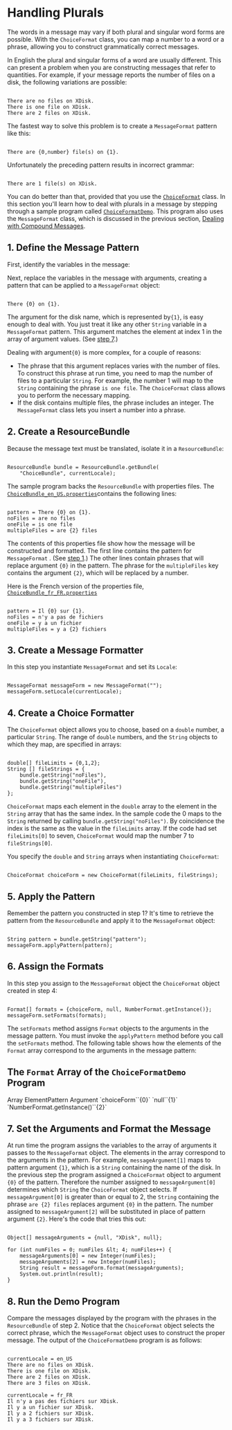 
# Handling Plurals

The words in a message may vary if both plural and singular word forms are possible. With the `ChoiceFormat` class, you can map a number to a word or a phrase, allowing you to construct grammatically correct messages.

In English the plural and singular forms of a word are usually different. This can present a problem when you are constructing messages that refer to quantities. For example, if your message reports the number of files on a disk, the following variations are possible:

```

There are no files on XDisk.
There is one file on XDisk.
There are 2 files on XDisk.

```

The fastest way to solve this problem is to create a `MessageFormat` pattern like this:

```

There are {0,number} file(s) on {1}.

```

Unfortunately the preceding pattern results in incorrect grammar:

```

There are 1 file(s) on XDisk.

```

You can do better than that, provided that you use the 
[`ChoiceFormat`](https://docs.oracle.com/javase/8/docs/api/java/text/ChoiceFormat.html) class. In this section you'll learn how to deal with plurals in a message by stepping through a sample program called 
[`ChoiceFormatDemo`](examples/ChoiceFormatDemo.java). This program also uses the `MessageFormat` class, which is discussed in the previous section, [Dealing with Compound Messages](messageFormat.html). <a name="step1" id="step1"></a>

## <a name="step1__1" id="step1__1">1. Define the Message Pattern</a>

First, identify the variables in the message:

Next, replace the variables in the message with arguments, creating a pattern that can be applied to a `MessageFormat` object:

```

There {0} on {1}.

```

The argument for the disk name, which is represented by`{1}`, is easy enough to deal with. You just treat it like any other `String` variable in a `MessageFormat` pattern. This argument matches the element at index 1 in the array of argument values. (See [step 7](#step7).)

Dealing with argument`{0}` is more complex, for a couple of reasons:

- The phrase that this argument replaces varies with the number of files. To construct this phrase at run time, you need to map the number of files to a particular `String`. For example, the number 1 will map to the `String` containing the phrase `is one file`. The `ChoiceFormat` class allows you to perform the necessary mapping.
- If the disk contains multiple files, the phrase includes an integer. The `MessageFormat` class lets you insert a number into a phrase.

## 2. Create a ResourceBundle

Because the message text must be translated, isolate it in a `ResourceBundle`:

```

ResourceBundle bundle = ResourceBundle.getBundle(
    "ChoiceBundle", currentLocale);

```

The sample program backs the `ResourceBundle` with properties files. The 
[`ChoiceBundle_en_US.properties`](examples/ChoiceBundle_en_US.properties)contains the following lines:

```

pattern = There {0} on {1}.
noFiles = are no files
oneFile = is one file
multipleFiles = are {2} files

```

The contents of this properties file show how the message will be constructed and formatted. The first line contains the pattern for `MessageFormat` . (See [step 1](#step1).) The other lines contain phrases that will replace argument `{0}` in the pattern. The phrase for the `multipleFiles` key contains the argument `{2}`, which will be replaced by a number.

Here is the French version of the properties file, 
[`ChoiceBundle_fr_FR.properties`](examples/ChoiceBundle_fr_FR.properties)

```

pattern = Il {0} sur {1}.
noFiles = n'y a pas de fichiers
oneFile = y a un fichier
multipleFiles = y a {2} fichiers

```

## 3. Create a Message Formatter

In this step you instantiate `MessageFormat` and set its `Locale`:

```

MessageFormat messageForm = new MessageFormat("");
messageForm.setLocale(currentLocale);

```

## 4. Create a Choice Formatter

The `ChoiceFormat` object allows you to choose, based on a `double` number, a particular `String`. The range of `double` numbers, and the `String` objects to which they map, are specified in arrays:

```

double[] fileLimits = {0,1,2};
String [] fileStrings = {
    bundle.getString("noFiles"),
    bundle.getString("oneFile"),
    bundle.getString("multipleFiles")
};

```

`ChoiceFormat` maps each element in the `double` array to the element in the `String` array that has the same index. In the sample code the 0 maps to the `String` returned by calling `bundle.getString("noFiles")`. By coincidence the index is the same as the value in the `fileLimits` array. If the code had set `fileLimits[0]` to seven, `ChoiceFormat` would map the number 7 to `fileStrings[0]`.

You specify the `double` and `String` arrays when instantiating `ChoiceFormat`:

```

ChoiceFormat choiceForm = new ChoiceFormat(fileLimits, fileStrings);

```

## 5. Apply the Pattern

Remember the pattern you constructed in step 1? It's time to retrieve the pattern from the `ResourceBundle` and apply it to the `MessageFormat` object:

```

String pattern = bundle.getString("pattern");
messageForm.applyPattern(pattern);

```

## 6. Assign the Formats

In this step you assign to the `MessageFormat` object the `ChoiceFormat` object created in step 4:

```

Format[] formats = {choiceForm, null, NumberFormat.getInstance()};
messageForm.setFormats(formats);

```

The `setFormats` method assigns `Format` objects to the arguments in the message pattern. You must invoke the `applyPattern` method before you call the `setFormats` method. The following table shows how the elements of the `Format` array correspond to the arguments in the message pattern:

## The `Format` Array of the `ChoiceFormatDemo` Program
<th id="h1">Array Element</th><th id="h2">Pattern Argument</th>
<td headers="h1">`choiceForm`</td><td headers="h2">`{0}`</td>
<td headers="h1">`null`</td><td headers="h2">`{1}`</td>
<td headers="h1">`NumberFormat.getInstance()`</td><td headers="h2">`{2}`</td>

## <a name="step7" id="step7">7. Set the Arguments and Format the Message</a>

At run time the program assigns the variables to the array of arguments it passes to the `MessageFormat` object. The elements in the array correspond to the arguments in the pattern. For example, `messageArgument[1]` maps to pattern argument `{1}`, which is a `String` containing the name of the disk. In the previous step the program assigned a `ChoiceFormat` object to argument `{0}` of the pattern. Therefore the number assigned to `messageArgument[0]` determines which `String` the `ChoiceFormat` object selects. If `messageArgument[0]` is greater than or equal to 2, the `String` containing the phrase `are {2} files` replaces argument `{0}` in the pattern. The number assigned to `messageArgument[2]` will be substituted in place of pattern argument `{2}`. Here's the code that tries this out:

```

Object[] messageArguments = {null, "XDisk", null};

for (int numFiles = 0; numFiles &lt; 4; numFiles++) {
    messageArguments[0] = new Integer(numFiles);
    messageArguments[2] = new Integer(numFiles);
    String result = messageForm.format(messageArguments);
    System.out.println(result);
}

```

## 8. Run the Demo Program

Compare the messages displayed by the program with the phrases in the `ResourceBundle` of step 2. Notice that the `ChoiceFormat` object selects the correct phrase, which the `MessageFormat` object uses to construct the proper message. The output of the `ChoiceFormatDemo` program is as follows:

```

currentLocale = en_US
There are no files on XDisk.
There is one file on XDisk.
There are 2 files on XDisk.
There are 3 files on XDisk.

currentLocale = fr_FR
Il n'y a pas des fichiers sur XDisk.
Il y a un fichier sur XDisk.
Il y a 2 fichiers sur XDisk.
Il y a 3 fichiers sur XDisk.

```
